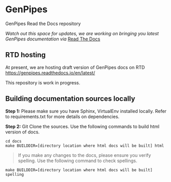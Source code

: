 # GenPipes
GenPipes Read the Docs repository

_Watch out this space for updates, we are working on bringing you latest GenPipes documentation via_ [Read The Docs](http://readthedocs.org)

## RTD hosting
At present, we are hosting draft version of GenPipes docs on RTD https://genpipes.readthedocs.io/en/latest/

This repository is work in progress.  

## Building documentation sources locally 

**Step 1:**  Please make sure you have Sphinx, VirtualEnv installed locally.  Refer to requirements.txt for more details on dependencies.

**Step 2:**  Git Clone the sources. Use the following commands to build html version of docs.

```
cd docs 
make BUILDDIR=[directory location where html docs will be built] html
```


>  If you make any changes to the docs, please ensure you verify spelling.
>  Use the following command to check spellings.

```
make BUILDDIR=[directory location where html docs will be built] spelling
```
